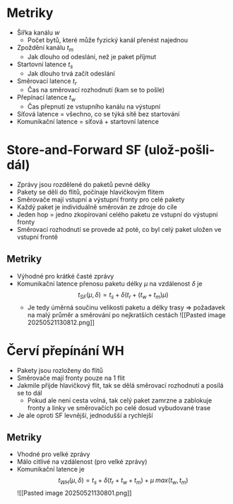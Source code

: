 # Metriky
- Šířka kanálu $w$ 
	- Počet bytů, které může fyzický kanál přenést najednou
- Zpoždění kanálu $t_m$
	- Jak dlouho od odeslání, než je paket příjmut
- Startovní latence $t_s$
	- Jak dlouho trvá začít odeslání
- Směrovací latence $t_r$
	- Čas na směrovací rozhodnutí (kam se to pošle)
- Přepínací latence $t_w$
	- Čas přepnutí ze vstupního kanálu na výstupní
- Síťová latence = všechno, co se týká sítě bez startování 
- Komunikační latence = síťová + startovní latence

# Store-and-Forward  SF (ulož-pošli-dál)
- Zprávy jsou rozdělené do paketů pevné délky
- Pakety se dělí do flitů, počínaje hlavičkovým flitem
- Směrovače mají vstupní a výstupní fronty pro celé pakety
- Každý paket je individuálně směrován ze zdroje do cíle
- Jeden hop = jedno zkopírovaní celého paketu ze vstupní do výstupní fronty
- Směrovací rozhodnutí se provede až poté, co byl celý paket uložen ve vstupní frontě

## Metriky
- Výhodné pro krátké časté zprávy
- Komunikační latence přenosu paketu délky $\mu$ na vzdálenost $\delta$ je $$t_{SF}(\mu,\delta) = t_s + \delta(t_r + (t_w + t_m)\mu)$$
	- Je tedy úměrná součinu velikosti paketu a délky trasy => požadavek na malý průměr a směrování po nejkratších cestách
![[Pasted image 20250521130812.png]]

# Červí přepínání WH
- Pakety jsou rozloženy do flitů
- Směrovače mají fronty pouze na 1 flit
- Jakmile přijde hlavičkový flit, tak se dělá směrovací rozhodnutí a posílá se to dál
	- Pokud ale není cesta volná, tak celý paket zamrzne a zablokuje fronty a linky ve směrovačích po celé dosud vybudované trase
- Je ale oproti SF levnější, jednodušší a rychlejší

## Metriky
- Vhodné pro velké zprávy
- Málo citlivé na vzdálenost (pro velké zprávy)
- Komunikační latence je $$t_{WH}(\mu,\delta) = t_s + \delta(t_r + t_w + t_m) + \mu\;max(t_w, t_m)$$
![[Pasted image 20250521130801.png]]